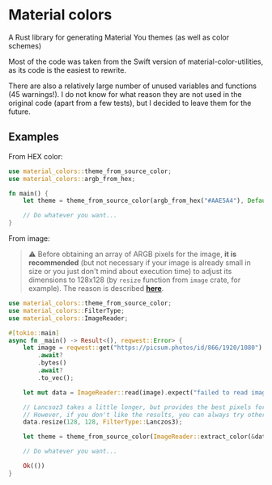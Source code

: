 # Material colors

A Rust library for generating Material You themes (as well as color schemes)

Most of the code was taken from the Swift version of material-color-utilities, as its code is the easiest to rewrite.

There are also a relatively large number of unused variables and functions (45 warnings!). I do not know for what reason they are not used in the original code (apart from a few tests), but I decided to leave them for the future.

## Examples

From HEX color:

```rust
use material_colors::theme_from_source_color;
use material_colors::argb_from_hex;

fn main() {
    let theme = theme_from_source_color(argb_from_hex("#AAE5A4"), Default::default());

    // Do whatever you want...
}
```

From image:

> ⚠️ Before obtaining an array of ARGB pixels for the image, **it is recommended** (but not necessary if your image is already small in size or you just don't mind about execution time) to adjust its dimensions to 128x128 (by `resize` function from `image` crate, for example). The reason is described [**here**](https://github.com/material-foundation/material-color-utilities/blob/main/extract_colors.md).

```rust
use material_colors::theme_from_source_color;
use material_colors::FilterType;
use material_colors::ImageReader;

#[tokio::main]
async fn _main() -> Result<(), reqwest::Error> {
    let image = reqwest::get("https://picsum.photos/id/866/1920/1080")
        .await?
        .bytes()
        .await?
        .to_vec();

    let mut data = ImageReader::read(image).expect("failed to read image");

    // Lancsoz3 takes a little longer, but provides the best pixels for color extraction.
    // However, if you don't like the results, you can always try other FilterType values.
    data.resize(128, 128, FilterType::Lanczos3);

    let theme = theme_from_source_color(ImageReader::extract_color(&data), Default::default());

    // Do whatever you want...

    Ok(())
}
```
